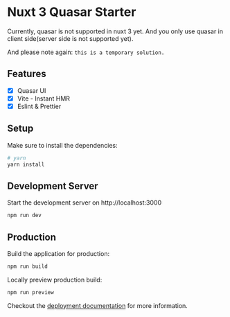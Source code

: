 # Nuxt 3 Quasar Starter

Currently, quasar is not supported in nuxt 3 yet. And you only use quasar in client side(server side is not supported yet).

And please note again: `this is a temporary solution.`
## Features
- [x] Quasar UI
- [x] Vite - Instant HMR
- [x] Eslint & Prettier

## Setup

Make sure to install the dependencies:

```bash
# yarn
yarn install
```

## Development Server

Start the development server on http://localhost:3000

```bash
npm run dev
```

## Production

Build the application for production:

```bash
npm run build
```

Locally preview production build:

```bash
npm run preview
```

Checkout the [deployment documentation](https://v3.nuxtjs.org/guide/deploy/presets) for more information.
